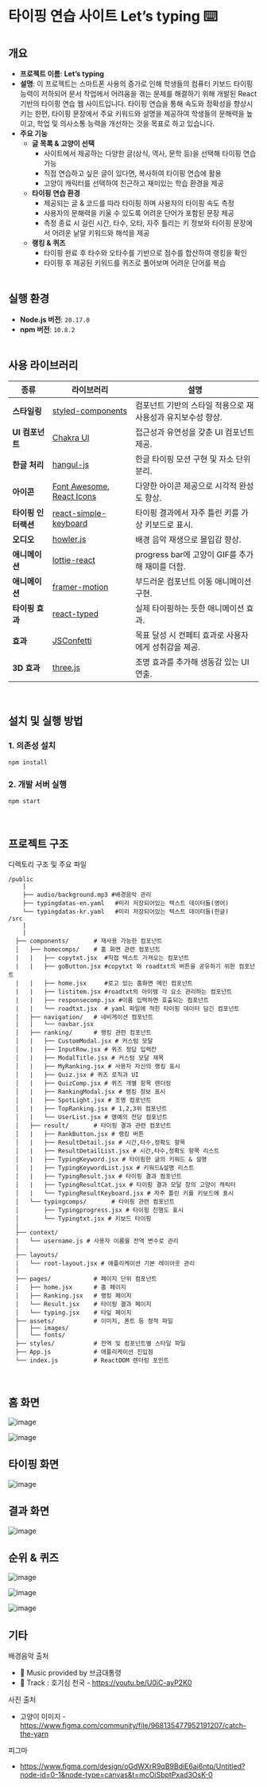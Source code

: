 # 타이핑 연습 사이트 Let’s typing  ⌨️

## 개요

- **프로젝트 이름**:  **Let’s typing**
- **설명**: 이 프로젝트는 스마트폰 사용의 증가로 인해 학생들의 컴퓨터 키보드 타이핑 능력이 저하되어 문서 작업에서 어려움을 겪는 문제를 해결하기 위해 개발된 React 기반의 타이핑 연습 웹 사이트입니다. 타이핑 연습을 통해 속도와 정확성을 향상시키는 한편, 타이핑 문장에서 주요 키워드와 설명을 제공하여 학생들의 문해력을 높이고, 학업 및 의사소통 능력을 개선하는 것을 목표로 하고 있습니다.
- **주요 기능**
    - **글 목록 & 고양이 선택**
        - 사이트에서 제공하는 다양한 글(상식, 역사, 문학 등)을 선택해 타이핑 연습 가능
        - 직접 연습하고 싶은 글이 있다면, 복사하여 타이핑 연습에 활용
        - 고양이 캐릭터를 선택하여 친근하고 재미있는 학습 환경을 제공
    - **타이핑 연습 환경**
        - 제공되는 글 & 코드를 따라 타이핑 하며 사용자의 타이핑 속도 측정
        - 사용자의 문해력을 키울 수 있도록 어려운 단어가 포함된 문장 제공
        - 측정 종료 시 걸린 시간, 타수, 오타, 자주 틀리는 키 정보와 타이핑 문장에서 어려운 낱말 키워드와 해석을 제공
    - **랭킹 & 퀴즈**
        - 타이핑 완료 후 타수와 오타수를 기반으로 점수를 합산하여 랭킹을 확인
        - 타이핑 후 제공된 키워드를 퀴즈로 풀어보며 어려운 단어를 복습  
&nbsp;

## 실행 환경

- **Node.js 버전**: `20.17.0`
- **npm 버전**:  `10.8.2`  
&nbsp;


## 사용 라이브러리

| **종류**  | **라이브러리** | **설명** |
| --- | --- | --- |
| **스타일링** | [styled-components](https://styled-components.com/) | 컴포넌트 기반의 스타일 적용으로 재사용성과 유지보수성 향상. |
| **UI 컴포넌트** | [Chakra UI](https://www.chakra-ui.com/) | 접근성과 유연성을 갖춘 UI 컴포넌트 제공. |
| **한글 처리** | [hangul-js](https://www.npmjs.com/package/hangul-js) | 한글 타이핑 모션 구현 및 자소 단위 분리. |
| **아이콘** | [Font Awesome](https://fontawesome.com/), [React Icons](https://www.npmjs.com/package/react-icons) | 다양한 아이콘 제공으로 시각적 완성도 향상. |
| **타이핑 인터랙션**  | [react-simple-keyboard](https://www.npmjs.com/package/react-simple-keyboard) | 타이핑 결과에서 자주 틀린 키를 가상 키보드로 표시. |
| **오디오** | [howler.js](https://howlerjs.com/) | 배경 음악 재생으로 몰입감 향상. |
| **애니메이션** | [lottie-react](https://www.npmjs.com/package/lottie-react) | progress bar에 고양이 GIF를 추가해 재미를 더함. |
| **애니메이션** | [framer-motion](https://motion.dev/) | 부드러운 컴포넌트 이동 애니메이션 구현. |
| **타이핑 효과** | [react-typed](https://www.npmjs.com/package/react-typed) | 실제 타이핑하는 듯한 애니메이션 효과. |
| **효과** | [JSConfetti](https://www.npmjs.com/package/js-confetti) | 목표 달성 시 컨페티 효과로 사용자에게 성취감을 제공. |
| **3D 효과** | [three.js](https://threejs.org/) | 조명 효과를 추가해 생동감 있는 UI 연출.  |  

&nbsp;


## 설치 및 실행 방법

### 1. 의존성 설치

```bash
npm install
```

### 2. 개발 서버 실행

```bash
npm start
```
&nbsp;


## 프로젝트 구조

디렉토리 구조 및 주요 파일

```
/public
	|
	├── audio/background.mp3 #배경음악 관리
	├── typingdatas-en.yaml   #미리 저장되어있는 텍스트 데이터들(영어)
	└── typingdatas-kr.yaml   #미리 저장되어있는 텍스트 데이터들(한글)
/src
	|
	|
  ├── components/       # 재사용 가능한 컴포넌트
  │   ├── homecomps/    # 홈 화면 관련 컴포넌트
  |   |   ├── copytxt.jsx  #직접 텍스트 가져오는 컴포넌트
  |   |   ├── goButton.jsx #copytxt 와 roadtxt의 버튼을 공유하기 위한 컴포넌트
  |   |   ├── home.jsx     #로고 있는 홈화면 메인 컴포넌트
  |   |   ├── listitem.jsx #roadtxt의 아이템 각 요소 관리하는 컴포넌트 
  |   |   ├── responsecomp.jsx #이름 입력하면 호출되는 컴포넌트 
  |   |   └── roadtxt.jsx  # yaml 파일에 적힌 타이핑 데이터 담긴 컴포넌트 
  │   ├── navigation/   # 네비게이션 컴포넌트
  |   |   └── navbar.jsx
  │   ├── ranking/      # 랭킹 관련 컴포넌트
  │   |   ├── CustomModal.jsx # 커스텀 모달
  │   |   ├── InputRow.jsx # 퀴즈 정답 입력칸
  │   |   ├── ModalTitle.jsx # 커스텀 모달 제목
  │   |   ├── MyRanking.jsx # 사용자 자신의 랭킹 표시
  │   |   ├── Quiz.jsx # 퀴즈 로직과 UI
  │   |   ├── QuizComp.jsx # 퀴즈 개별 항목 렌더링
  │   |   ├── RankingModal.jsx # 랭킹 정보 표시
  │   |   ├── SpotLight.jsx # 조명 컴포넌트
  │   |   ├── TopRanking.jsx # 1,2,3위 컴포넌트
  │   |   └── UserList.jsx # 명예의 전당 컴포넌트
  │   ├── result/       # 타이핑 결과 관련 컴포넌트
  │   |   ├── RankButton.jsx # 랭킹 버튼
  │   |   ├── ResultDetail.jsx # 시간,타수,정확도 항목
  │   |   ├── ResultDetailList.jsx # 시간,타수,정확도 항목 리스트
  │   |   ├── TypingKeyword.jsx # 타이핑한 글의 키워드 & 설명
  │   |   ├── TypingKeywordList.jsx # 키워드&설명 리스트
  │   |   ├── TypingResult.jsx # 타이핑 결과 컴포넌트 
  │   |   ├── TypingResultCat.jsx # 타이핑 결과 모달 창의 고양이 캐릭터
  │   |   └── TypingResultKeyboard.jsx # 자주 틀린 키를 키보드에 표시
  │   └── typingcomps/       # 타이핑 관련 컴포넌트
  │       ├── Typingprogress.jsx # 타이핑 진행도 표시
  │       └── Typingtxt.jsx # 키보드 타이핑
  |
  ├── context/
  |   └── username.js # 사용자 이름을 전역 변수로 관리 
  |
  ├── layouts/
  |   └── root-layout.jsx # 애플리케이션 기본 레이아웃 관리
  |
  ├── pages/            # 페이지 단위 컴포넌트
  │   ├── home.jsx      # 홈 페이지
  │   ├── Ranking.jsx   # 랭킹 페이지
  │   └── Result.jsx    # 타이핑 결과 페이지
  │   └── typing.jsx    # 타잎 페이지
  ├── assets/           # 이미지, 폰트 등 정적 파일
  │   ├── images/
  │   └── fonts/
  ├── styles/           # 전역 및 컴포넌트별 스타일 파일
  ├── App.js            # 애플리케이션 진입점
  └── index.js          # ReactDOM 렌더링 포인트

```
&nbsp;


## 홈 화면

![image](https://github.com/user-attachments/assets/ca9064f6-d7d1-4651-8a09-61e1d51093b9)

![image](https://github.com/user-attachments/assets/4a70fef9-345c-448b-bd0e-66275174de68)
&nbsp;

## 타이핑 화면

![image](https://github.com/user-attachments/assets/8b96df60-c083-44a8-a6ed-a9f72e8885a5)
&nbsp;

## 결과 화면

![image](https://github.com/user-attachments/assets/72993afc-0b80-4a78-b0bd-1aba3a8366c9)
&nbsp;

## 순위 & 퀴즈

![image](https://github.com/user-attachments/assets/804a15ee-64bf-442b-9a5a-8f8245fc675d)

![image](https://github.com/user-attachments/assets/1ac421a2-44f4-45b6-ad60-f47380ea6029)

![image](https://github.com/user-attachments/assets/344ec361-35dd-42ec-bd65-19ae970d6104)
&nbsp;

## 기타

배경음악 출처

- 🎵 Music provided by 브금대통령
- 🎵 Track : 호기심 천국 - https://youtu.be/U0iC-ayP2K0

사진 출처

- 고양이 이미지 - https://www.figma.com/community/file/968135477952191207/catch-the-yarn

피그마 

- https://www.figma.com/design/oGdWXrR9qB9BdiE6ai6ntp/Untitled?node-id=0-1&node-type=canvas&t=mcOiSbptPxad3OsK-0
